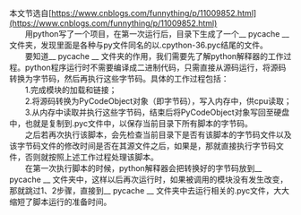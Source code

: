 本文节选自[https://www.cnblogs.com/funnything/p/11009852.html](https://www.cnblogs.com/funnything/p/11009852.html)  
&emsp;&emsp;用python写了一个项目，在第一次运行后，目录下生成了一个__ pycache  __ 文件夹，发现里面是各种与py文件同名的以.cpython-36.pyc结尾的文件。  
&emsp;&emsp;要知道__ pycache  __ 文件夹的作用，我们需要先了解python解释器的工作过程。python程序运行时不需要编译成二进制代码，只需直接从源码运行，将源码转换为字节码，然后再执行这些字节码。具体的工作过程包括：  
&emsp;&emsp;1.完成模块的加载和链接；  
&emsp;&emsp;2.将源码转换为PyCodeObject对象（即字节码），写入内存中，供cpu读取；  
&emsp;&emsp;3.从内存中读取并执行这些字节码，结束后将PyCodeObject对象写回至硬盘中，也就是复制到.pyc文件中，以保存当前目录下所有脚本的字节码。  
&emsp;&emsp;之后若再次执行该脚本，会先检查当前目录下是否有该脚本的字节码文件以及该字节码文件的修改时间是否在其源文件之后，如果是，那就直接执行字节码文件，否则就按照上述工作过程处理该脚本。  
&emsp;&emsp;在第一次执行脚本的时候，python解释器会把转换好的字节码放到__ pycache  __ 文件夹中，这样以后再次运行时，如果被调用的模块没有发生改变，那就跳过1、2步骤，直接到__ pycache  __ 文件夹中去运行相关的.pyc文件，大大缩短了脚本运行的准备时间。  

